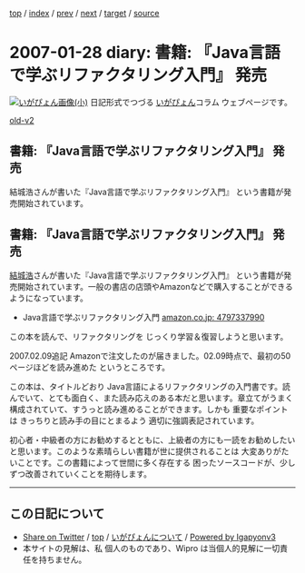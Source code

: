 [top](../index.html) 
 / [index](index.html) 
 / [prev](ig070127.html) 
 / [next](ig070130.html) 
 / [target](https://igapyon.github.io/diary/2007/ig070128.html) 
 / [source](https://github.com/igapyon/diary/blob/master/2007/ig070128.src.md) 

2007-01-28 diary: 書籍: 『Java言語で学ぶリファクタリング入門』 発売
=====================================================================================================
[![いがぴょん画像(小)](https://igapyon.github.io/diary/images/iga200306s.jpg "いがぴょん")](https://igapyon.github.io/diary/memo/memoigapyon.html) 日記形式でつづる [いがぴょん](https://igapyon.github.io/diary/memo/memoigapyon.html)コラム ウェブページです。

[old-v2](ig070128-orig.html)

## 書籍: 『Java言語で学ぶリファクタリング入門』 発売

結城浩さんが書いた『Java言語で学ぶリファクタリング入門』 という書籍が発売開始されています。


## 書籍: 『Java言語で学ぶリファクタリング入門』 発売

[結城浩](http://www.hyuki.com/)さんが書いた『Java言語で学ぶリファクタリング入門』 という書籍が発売開始されています。一般の書店の店頭やAmazonなどで購入することができるようになっています。

* Java言語で学ぶリファクタリング入門
  [amazon.co.jp: 4797337990](http://www.amazon.co.jp/exec/obidos/ASIN/4797337990/igapyondiary-22)

この本を読んで、リファクタリングを じっくり学習＆復習しようと思います。

2007.02.09追記 Amazonで注文したのが届きました。02.09時点で、最初の50ページほどを読み進めた というところです。

この本は、タイトルどおり Java言語によるリファクタリングの入門書です。読んでいて、とても面白く、また読み応えのある本だと思います。章立てがうまく構成されていて、すうっと読み進めることができます。しかも 重要なポイントは きっちりと読み手の目にとまるよう 適切に強調表記されています。

初心者・中級者の方にお勧めするとともに、上級者の方にも一読をお勧めしたいと思います。このような素晴らしい書籍が世に提供されることは 大変ありがたいことです。この書籍によって世間に多く存在する 困ったソースコードが、少しずつ改善されていくことを期待します。


----------------------------------------------------------------------------------------------------

## この日記について

* [Share on Twitter](https://twitter.com/intent/tweet?hashtags=igapyon%2Cdiary%2C%E3%81%84%E3%81%8C%E3%81%B4%E3%82%87%E3%82%93&text=%E6%9B%B8%E7%B1%8D%3A+%E3%80%8EJava%E8%A8%80%E8%AA%9E%E3%81%A7%E5%AD%A6%E3%81%B6%E3%83%AA%E3%83%95%E3%82%A1%E3%82%AF%E3%82%BF%E3%83%AA%E3%83%B3%E3%82%B0%E5%85%A5%E9%96%80%E3%80%8F+%E7%99%BA%E5%A3%B2&url=https%3A%2F%2Figapyon.github.io%2Fdiary%2F2007%2Fig070128.html) / [top](../index.html) / [いがぴょんについて](https://igapyon.github.io/diary/memo/memoigapyon.html) / [Powered by Igapyonv3](https://github.com/igapyon/igapyonv3)
* 本サイトの見解は、私 個人のものであり、Wipro は当個人的見解に一切責任を持ちません。 
